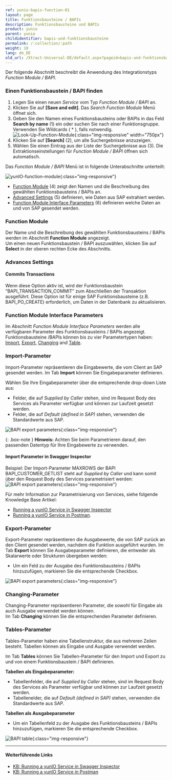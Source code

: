 ```yaml
---
ref: yunio-bapis-function-01
layout: page
title: Funktionsbausteine / BAPIs
description: Funktionsbausteine und BAPIs
product: yunio
parent: yunio
childidentifier: bapis-und-funktionsbausteine
permalink: /:collection/:path
weight: 18
lang: de_DE
old_url: /Xtract-Universal-DE/default.aspx?pageid=bapis-und-funktionsbausteine
---
```


Der folgende Abschnitt beschreibt die Anwendung des Integrationstyps *Function Module / BAPI*.

### Einen Funktionsbaustein / BAPI finden

1. Legen Sie einen neuen *Service* vom Typ *Function Module / BAPI* an. 
2. Klicken Sie auf **[Save and edit]**. Das *Search Function Module* Menü öffnet sich.
3. Geben Sie den Namen eines Funktionsbausteins oder BAPIs in das Feld **Search by name** (1) ein oder suchen Sie nach einer Funktionsgruppe. Verwenden Sie Wildcards ( * ), falls notwendig. <br>
![Look-Up-Function-Module](/img/content/yunio/search-bapi.png){:class="img-responsive" width="750px"}
4. Klicken Sie auf **[Search]** (2), um alle Suchergebnisse anzuzeigen.
5. Wählen Sie einen Eintrag aus der Liste der Suchergebnisse aus (3). 
Die Extraktionseinstellungen für *Function Module / BAPI* öffnen sich automatisch.<br>

Das *Function Module / BAPI* Menü ist in folgende Unterabschnitte unterteilt:

![yunIO-function-module](/img/content/yunio/bapi-settings.png){:class="img-responsive"}

- [Function Module](#funktion-module) (4) zeigt den Namen und die Beschreibung des gewählten Funktionsbausteins / BAPIs an.
- [Advanced Settings](#advanced-settings) (5) definieren, wie Daten aus SAP extrahiert werden.
- [Function Module Interface Parameters](#function-module-interface-parameters) (6) definieren welche Daten an und von SAP gesendet werden.



### Function Module

Der Name und die Beschreibung des gewählten Funktionsbausteins / BAPIs werden im Abschnitt **Function Module** angezeigt.<br>
Um einen neuen Funktionsbaustein / BAPI auszuwählen, klicken Sie auf **Select** in der oberen rechten Ecke des Abschnitts.

### Advances Settings

#### Commits Transactions
Wenn diese Option aktiv ist, wird der Funktionsbaustein “BAPI_TRANSACTION_COMMIT” zum Abschließen der Transaktion ausgeführt. 
Diese Option ist für einige SAP Funktionsbausteine (z.B. BAPI_PO_CREATE) erforderlich, um Daten in der Datenbank zu aktualisieren.

### Function Module Interface Parameters

Im Abschnitt *Function Module Interface Parameters* werden alle verfügbaren Parameter des Funktionsbausteins / BAPIs angezeigt.
Funktionsbausteine /BAPIs können bis zu vier Parametertypen haben: [Import](#import-parameter), [Export](#export-parameter), [Changing](#changing-parameter) and [Table](#table-parameter).

### Import-Parameter

Import-Parameter repräsentieren die Eingabewerte, die vom Client an SAP gesendet werden. 
Im Tab **Import** können Sie Eingabeparameter definieren.

Wählen Sie Ihre Eingabeparameter über die entsprechende drop-down Liste aus:
- Felder, die auf *Supplied by Caller* stehen, sind im Request Body des Services als Parameter verfügbar und können zur Laufzeit gesetzt werden.
- Felder, die auf *Default (defined in SAP)* stehen, verwenden die Standardwerte aus SAP.

![BAPI export parameters](/img/content/yunio/BAPI-input.png){:class="img-responsive"}

{: .box-note }
**Hinweis:** Achten Sie beim Parametrieren darauf, den passenden Datentyp für Ihre Eingabewerte zu verwenden.<br>

#### Import Parameter in Swagger Inspector

Beispiel: Der Import-Parameter MAXROWS der BAPI BAPI_CUSTOMER_GETLIST steht auf *Supplied by Caller* und kann somit über den Request Body des Services parametrisiert werden:<br>
![BAPI export parameters](/img/content/yunio/swagger-inspector-parameter.png){:class="img-responsive"}

Für mehr Information zur Parametrisierung von Services, siehe folgende Knowledge Base Artikel: 
- [Running a yunIO Service in Swagger Inspector](https://kb.theobald-software.com/yunio/running-a-yunio-service-in-swagger-inspector) 
- [Running a yunIO Service in Postman](https://kb.theobald-software.com/yunio/running-a-yunio-service-in-postman).


### Export-Parameter
Export-Parameter repräsentieren die Ausgabewerte, die von SAP zurück an den Client gesendet werden, nachdem die Funktion ausgeführt wurden.
Im Tab **Export** können Sie Ausgabeparameter definieren, die entweder als Skalarwerte oder Strukturen übergeben werden:
- Um ein Feld zu der Ausgabe des Funktionsbausteins / BAPIs hinzuzufügen, markieren Sie die entsprechende Checkbox.

![BAPI export parameters](/img/content/yunio/BAPI-output.png){:class="img-responsive"}

### Changing-Parameter

Changing-Parameter repräsentieren Parameter, die sowohl für Eingabe als auch Ausgabe verwendet werden können.<br>
Im Tab **Changing** können Sie die entsprechenden Parameter definieren. 

### Tables-Parameter

Tables-Parameter haben eine Tabellenstruktur, die aus mehreren Zeilen besteht. 
Tabellen können als Eingabe und Ausgabe verwendet werden.

Im Tab **Tables** können Sie Tabellen-Parameter für den Import und Export zu und von einem Funktionsbaustein / BAPI definieren.

**Tabellen als Eingabeparameter:**<br>
- Tabellenfelder, die auf *Supplied by Caller* stehen, sind im Request Body des Services als Parameter verfügbar und können zur Laufzeit gesetzt werden.
- Tabellenelder, die auf *Default (defined in SAP)* stehen, verwenden die Standardwerte aus SAP.


**Tabellen als Ausgabeparameter**<br>
- Um ein Tabellenfeld zu der Ausgabe des Funktionsbausteins / BAPIs hinzuzufügen, markieren Sie die entsprechende Checkbox.

![BAPI table](/img/content/yunio/BAPI-table.png){:class="img-responsive"}

*****
#### Weiterführende Links
- [KB: Running a yunIO Service in Swagger Inspector](https://kb.theobald-software.com/yunio/running-a-yunio-service-in-swagger-inspector)
- [KB: Running a yunIO Service in Postman](https://kb.theobald-software.com/yunio/running-a-yunio-service-in-postman)
